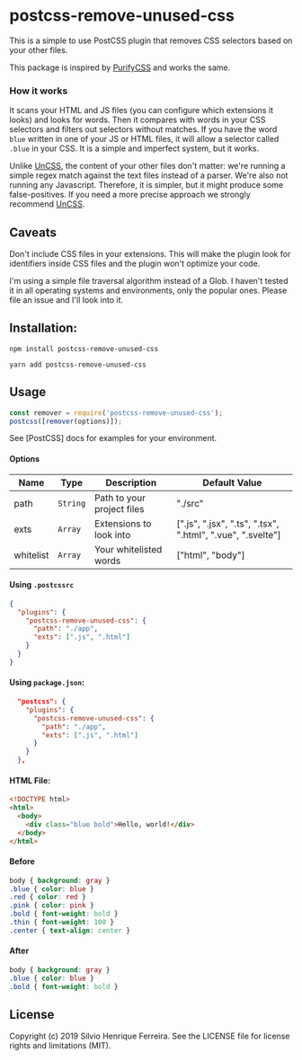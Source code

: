# postcss-remove-unused-css

This is a simple to use PostCSS plugin that removes CSS selectors based on your other files.

This package is inspired by [PurifyCSS](https://github.com/purifycss/purifycss) and works the same.

### How it works

It scans your HTML and JS files (you can configure which extensions it looks) and looks for words. Then it compares with words in your CSS selectors and filters out selectors without matches. If you have the word `blue` written in one of your JS or HTML files, it will allow a selector called `.blue` in your CSS. It is a simple and imperfect system, but it works.

Unlike [UnCSS](https://github.com/uncss/uncss), the content of your other files don't matter: we're running a simple regex match against the text files instead of a parser. We're also not running any Javascript. Therefore, it is simpler, but it might produce some false-positives. If you need a more precise approach we strongly recommend [UnCSS](https://github.com/uncss/uncss).

## Caveats

Don't include CSS files in your extensions. This will make the plugin look for identifiers inside CSS files and the plugin won't optimize your code.

I'm using a simple file traversal algorithm instead of a Glob. I haven't tested it in all operating systems and environments, only the popular ones. Please file an issue and I'll look into it.

## Installation:

```
npm install postcss-remove-unused-css
```

```
yarn add postcss-remove-unused-css
```

## Usage

```js
const remover = require('postcss-remove-unused-css');
postcss([remover(options)]);
```

See [PostCSS] docs for examples for your environment.

#### Options

| Name      | Type     | Description                | Default Value                                              |
| --------- | -------- | -------------------------- | ---------------------------------------------------------- |
| path      | `String` | Path to your project files | "./src"                                                    |
| exts      | `Array`  | Extensions to look into    | [".js", ".jsx", ".ts", ".tsx", ".html", ".vue", ".svelte"] |
| whitelist | `Array`  | Your whitelisted words     | ["html", "body"]                                           |

#### Using `.postcssrc`

```json
{
  "plugins": {
    "postcss-remove-unused-css": {
      "path": "./app",
      "exts": [".js", ".html"]
    }
  }
}
```

#### Using `package.json`:

```json
  "postcss": {
    "plugins": {
      "postcss-remove-unused-css": {
        "path": "./app",
        "exts": [".js", ".html"]
      }
    }
  },
```

#### HTML File:

```html
<!DOCTYPE html>
<html>
  <body>
    <div class="blue bold">Hello, world!</div>
  </body>
</html>
```

#### Before

```css
body { background: gray }
.blue { color: blue }
.red { color: red }
.pink { color: pink }
.bold { font-weight: bold }
.thin { font-weight: 100 }
.center { text-align: center }
```

#### After

```css
body { background: gray }
.blue { color: blue }
.bold { font-weight: bold }
```

## License

Copyright (c) 2019 Silvio Henrique Ferreira. See the LICENSE file for license rights and limitations (MIT).
